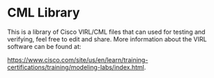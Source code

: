 # CML Library
This is a library of Cisco VIRL/CML files that can used for testing and verifying, feel free to edit and share. More information about the VIRL software can be found at:

https://www.cisco.com/site/us/en/learn/training-certifications/training/modeling-labs/index.html.
